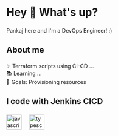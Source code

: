 <h1 align="left">Hey 👋 What's up?</h1>

###

<p align="left">Pankaj here and I'm a DevOps Engineer! :) </p>

###

<h2 align="left">About me</h2>

###

<p align="left">✨ Terraform scripts using CI-CD ...<br>📚 Learning ...<br>🎯 Goals: Provisioning resources <br></p>

###

<h2 align="left">I code with Jenkins CICD</h2>

###

<div align="left">
  <img src="https://cdn.jsdelivr.net/gh/devicons/devicon/icons/terraform/terraform-original.svg" height="40" alt="javascript logo"  />
  <img width="12" />
  <img src="https://cdn.jsdelivr.net/gh/devicons/devicon/icons/jenkins/jenkins-original.svg" height="40" alt="typescript logo"  />
  <img width="12" />
</div>

###
